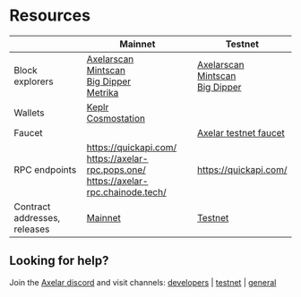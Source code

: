 # Resources

|                              | Mainnet                                                                                                                                                                                                  | Testnet                                                                                                                                                             |
| ---------------------------- | -------------------------------------------------------------------------------------------------------------------------------------------------------------------------------------------------------- | ------------------------------------------------------------------------------------------------------------------------------------------------------------------- |
| Block explorers              | [Axelarscan](https://axelarscan.io/) <br/> [Mintscan](https://www.mintscan.io/axelar) <br/> [Big Dipper](https://axelar-mainnet.chainode.tech/) <br/> [Metrika](https://app.metrika.co/dashboard/axelar) | [Axelarscan](https://testnet.axelarscan.io/) <br/> [Mintscan](https://testnet.mintscan.io/axelar-testnet) <br/> [Big Dipper](https://axelar-testnet.chainode.tech/) |
| Wallets                      | [Keplr](https://wallet.keplr.app/) <br/> [Cosmostation](https://www.cosmostation.io/)                                                                                                                    |                                                                                                                                                                     |
| Faucet                       |                                                                                                                                                                                                          | [Axelar testnet faucet](https://faucet.testnet.axelar.dev/)                                                                                                         |
| RPC endpoints                | https://quickapi.com/ <br/> https://axelar-rpc.pops.one/ <br/> https://axelar-rpc.chainode.tech/                                                                                                         | https://quickapi.com/                                                                                                                                               |
| Contract addresses, releases | [Mainnet](resources/mainnet.md)                                                                                                                                                                          | [Testnet](resources/testnet.md)                                                                                                                                     |

## Looking for help?

Join the [Axelar discord](https://discord.gg/aRZ3Ra6f7D) and visit channels: [developers](https://discord.com/channels/770814806105128977/955655587260170272) | [testnet](https://discord.com/channels/770814806105128977/799299951078408242) | [general](https://discord.com/channels/770814806105128977/770814806105128980)